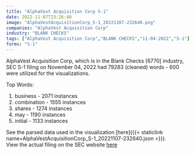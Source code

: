 ```yaml
---
title: "AlphaVest Acquisition Corp S-1"
date: 2022-11-07T23:26:40
image: "AlphaVestAcquisitionCorp_S-1_20221107-232640.png"
companies: "AlphaVest Acquisition Corp"
industry: "BLANK CHECKS"
tags: ["AlphaVest Acquisition Corp","BLANK CHECKS","11-04-2022","S-1"]
forms: "S-1"
---
```

AlphaVest Acquisition Corp, which is in the Blank Checks [6770] industry, SEC S-1 filing on November 04, 2022 had 79283 (cleaned) words - 600 were utilized for the visualizations.

Top Words:
1. business - 2071 instances
2. combination - 1555 instances
3. shares - 1274 instances
4. may - 1190 instances
5. initial - 1133 instances


See the parsed data used in the visualization [here]({{< staticlink name=AlphaVestAcquisitionCorp_S-1_20221107-232640.json >}}).  
View the actual filing on the SEC website [here](https://www.sec.gov/Archives/edgar/data/1937891/0001493152-22-030725.txt)